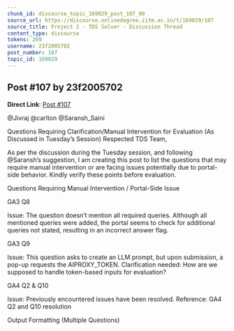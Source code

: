 ```yaml
---
chunk_id: discourse_topic_169029_post_107_00
source_url: https://discourse.onlinedegree.iitm.ac.in/t/169029/107
source_title: Project 2 - TDS Solver - Discussion Thread
content_type: discourse
tokens: 269
username: 23f2005702
post_number: 107
topic_id: 169029
---
```


## Post #107 by 23f2005702

**Direct Link**: [Post #107](https://discourse.onlinedegree.iitm.ac.in/t/169029/107)

@Jivraj @carlton @Saransh_Saini

Questions Requiring Clarification/Manual Intervention for Evaluation (As Discussed in Tuesday’s Session)
Respected TDS Team,

As per the discussion during the Tuesday session, and following @Saransh’s suggestion, I am creating this post to list the questions that may require manual intervention or are facing issues potentially due to portal-side behavior. Kindly verify these points before evaluation.

Questions Requiring Manual Intervention / Portal-Side Issue

GA3 Q8

Issue: The question doesn’t mention all required queries. Although all mentioned queries were added, the portal seems to check for additional queries not stated, resulting in an incorrect answer flag.

GA3 Q9

Issue: This question asks to create an LLM prompt, but upon submission, a pop-up requests the AIPROXY_TOKEN.
Clarification needed: How are we supposed to handle token-based inputs for evaluation?

GA4 Q2 &amp; Q10

Issue: Previously encountered issues have been resolved.
Reference: GA4 Q2 and Q10 resolution

Output Formatting (Multiple Questions)
